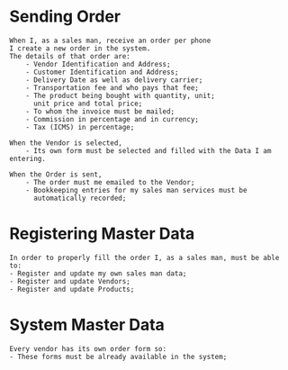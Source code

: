 # Sending Order
    When I, as a sales man, receive an order per phone
    I create a new order in the system.
    The details of that order are:
        - Vendor Identification and Address;
        - Customer Identification and Address;
        - Delivery Date as well as delivery carrier;
        - Transportation fee and who pays that fee;
        - The product being bought with quantity, unit;
          unit price and total price;
        - To whom the invoice must be mailed;
        - Commission in percentage and in currency;
        - Tax (ICMS) in percentage;

    When the Vendor is selected,
        - Its own form must be selected and filled with the Data I am entering.

    When the Order is sent,
        - The order must me emailed to the Vendor;
        - Bookkeeping entries for my sales man services must be 
          automatically recorded;

# Registering Master Data
    In order to properly fill the order I, as a sales man, must be able to:
    - Register and update my own sales man data;
    - Register and update Vendors;
    - Register and update Products;

# System Master Data
    Every vendor has its own order form so:
    - These forms must be already available in the system;



